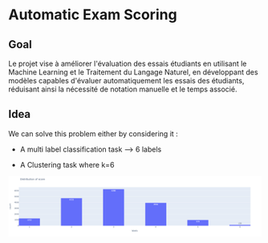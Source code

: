 # Automatic Exam Scoring

## Goal

Le projet vise à améliorer l'évaluation des essais étudiants en utilisant le Machine Learning et le Traitement du Langage Naturel, en développant des modèles capables d'évaluer automatiquement les essais des étudiants, réduisant ainsi la nécessité de notation manuelle et le temps associé.

## Idea

We can solve this problem either by considering it :

* A multi label classification task --> 6 labels

* A Clustering task where k=6

![alt text](src/images/image.png)
